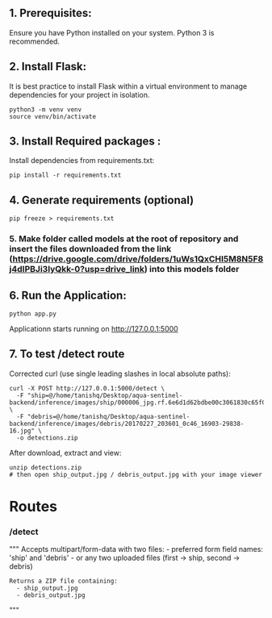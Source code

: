 ## 1. Prerequisites:

Ensure you have Python installed on your system. Python 3 is recommended.

## 2. Install Flask:

It is best practice to install Flask within a virtual environment to manage dependencies for your project in isolation.

```
python3 -m venv venv
source venv/bin/activate
```

## 3. Install Required packages :

Install dependencies from requirements.txt:

```
pip install -r requirements.txt
```

## 4. Generate requirements (optional)

```
pip freeze > requirements.txt
```


### 5. Make folder called models at the root of repository and insert the files downloaded from the link (https://drive.google.com/drive/folders/1uWs1QxCHI5M8N5F8j4dIPBJi3lyQkk-0?usp=drive_link) into this models folder


## 6. Run the Application:

```
python app.py
```

Applicationn starts running on http://127.0.0.1:5000

## 7. To test /detect route

Corrected curl (use single leading slashes in local absolute paths):

```
curl -X POST http://127.0.0.1:5000/detect \
  -F "ship=@/home/tanishq/Desktop/aqua-sentinel-backend/inference/images/ship/000006_jpg.rf.6e6d1d62bdbe00c3061830c65f0233d7.jpg" \
  -F "debris=@/home/tanishq/Desktop/aqua-sentinel-backend/inference/images/debris/20170227_203601_0c46_16903-29838-16.jpg" \
  -o detections.zip
```

After download, extract and view:
```
unzip detections.zip
# then open ship_output.jpg / debris_output.jpg with your image viewer
```

# Routes 

### /detect
"""
    Accepts multipart/form-data with two files:
      - preferred form field names: 'ship' and 'debris'
      - or any two uploaded files (first -> ship, second -> debris)

    Returns a ZIP file containing:
      - ship_output.jpg
      - debris_output.jpg
"""

